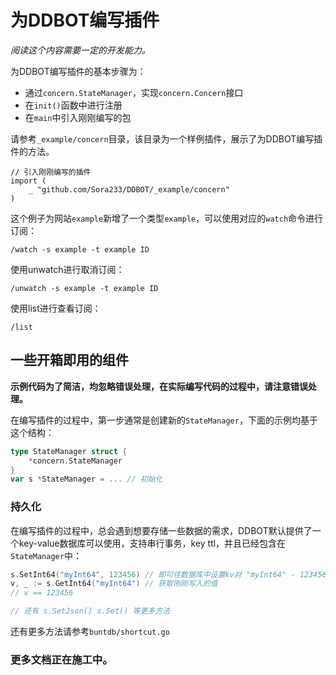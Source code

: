 # 为DDBOT编写插件

*阅读这个内容需要一定的开发能力。*

为DDBOT编写插件的基本步骤为：

- 通过`concern.StateManager`，实现`concern.Concern`接口
- 在`init()`函数中进行注册
- 在`main`中引入刚刚编写的包

请参考`_example/concern`目录，该目录为一个样例插件，展示了为DDBOT编写插件的方法。

```golang
// 引入刚刚编写的插件
import (
    _ "github.com/Sora233/DDBOT/_example/concern"
)
```

这个例子为网站`example`新增了一个类型`example`，可以使用对应的`watch`命令进行订阅：

```
/watch -s example -t example ID
```

使用unwatch进行取消订阅：

```
/unwatch -s example -t example ID
```

使用list进行查看订阅：

```
/list
```

## 一些开箱即用的组件

**示例代码为了简洁，均忽略错误处理，在实际编写代码的过程中，请注意错误处理。**

在编写插件的过程中，第一步通常是创建新的`StateManager`，下面的示例均基于这个结构：

```go
type StateManager struct {
    *concern.StateManager
}
var s *StateManager = ... // 初始化
```

### 持久化

在编写插件的过程中，总会遇到想要存储一些数据的需求，DDBOT默认提供了一个key-value数据库可以使用，支持串行事务，key ttl，并且已经包含在`StateManager`中：

```go
s.SetInt64("myInt64", 123456) // 即可往数据库中设置kv对 "myInt64" - 123456 
v, _ := s.GetInt64("myInt64") // 获取刚刚写入的值
// v == 123456

// 还有 s.SetJson() s.Set() 等更多方法
```

还有更多方法请参考`buntdb/shortcut.go`

### 更多文档正在施工中。